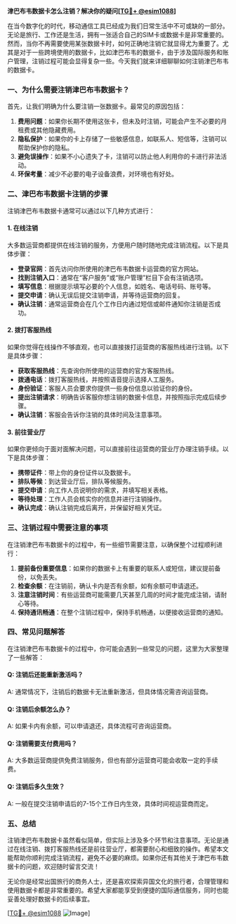 **津巴布韦数据卡怎么注销？解决你的疑问[[TG💪+ @esim1088](https://t.me/s/esim1088)]**

在当今数字化的时代，移动通信工具已经成为我们日常生活中不可或缺的一部分。无论是旅行、工作还是生活，拥有一张适合自己的SIM卡或数据卡是非常重要的。然而，当你不再需要使用某张数据卡时，如何正确地注销它就显得尤为重要了。尤其是对于一些跨境使用的数据卡，比如津巴布韦的数据卡，由于涉及国际服务和账户管理，注销过程可能会显得复杂一些。今天我们就来详细聊聊如何注销津巴布韦的数据卡。

### 一、为什么需要注销津巴布韦数据卡？

首先，让我们明确为什么要注销一张数据卡。最常见的原因包括：

1. **费用问题**：如果你长期不使用这张卡，但未及时注销，可能会产生不必要的月租费或其他隐藏费用。
2. **隐私保护**：如果你的卡上存储了一些敏感信息，如联系人、短信等，注销可以帮助保护你的隐私。
3. **避免误操作**：如果不小心遗失了卡，注销可以防止他人利用你的卡进行非法活动。
4. **环保考量**：减少不必要的电子设备浪费，对环境也有好处。

### 二、津巴布韦数据卡注销的步骤

注销津巴布韦数据卡通常可以通过以下几种方式进行：

#### 1. 在线注销

大多数运营商都提供在线注销的服务，方便用户随时随地完成注销流程。以下是具体步骤：

- **登录官网**：首先访问你所使用的津巴布韦数据卡运营商的官方网站。
- **找到注销入口**：通常在“客户服务”或“账户管理”栏目下会有注销选项。
- **填写信息**：根据提示填写必要的个人信息，如姓名、电话号码、账号等。
- **提交申请**：确认无误后提交注销申请，并等待运营商的回复。
- **确认注销**：通常运营商会在几个工作日内通过短信或邮件通知你注销是否成功。

#### 2. 拨打客服热线

如果你觉得在线操作不够直观，也可以直接拨打运营商的客服热线进行注销。以下是具体步骤：

- **获取客服热线**：先查询你所使用的运营商的官方客服热线。
- **拨通电话**：拨打客服热线，并按照语音提示选择人工服务。
- **身份验证**：客服人员会要求你提供一些身份信息以验证你的身份。
- **提出注销请求**：明确告诉客服你想注销的数据卡信息，并按照指示完成后续步骤。
- **确认注销**：客服会告诉你注销的具体时间及注意事项。

#### 3. 前往营业厅

如果你更倾向于面对面解决问题，可以直接前往运营商的营业厅办理注销手续。以下是具体步骤：

- **携带证件**：带上你的身份证件以及数据卡。
- **排队等候**：到达营业厅后，排队等候服务。
- **提交申请**：向工作人员说明你的需求，并填写相关表格。
- **等待处理**：工作人员会核实你的信息并进行注销操作。
- **确认完成**：确认注销完成后离开，并保留好相关凭证。

### 三、注销过程中需要注意的事项

在注销津巴布韦数据卡的过程中，有一些细节需要注意，以确保整个过程顺利进行：

1. **提前备份重要信息**：如果你的数据卡上有重要的联系人或短信，建议提前备份，以免丢失。
2. **检查余额**：在注销前，确认卡内是否有余额，如有余额可申请退还。
3. **注意注销时间**：有些运营商可能需要几天甚至几周的时间才能完成注销，请耐心等待。
4. **保持通讯畅通**：在整个注销过程中，保持手机畅通，以便接收运营商的通知。

### 四、常见问题解答

在注销津巴布韦数据卡的过程中，你可能会遇到一些常见的问题，这里为大家整理了一些解答：

#### Q: 注销后还能重新激活吗？
A: 通常情况下，注销后的数据卡无法重新激活，但具体情况需咨询运营商。

#### Q: 注销后余额怎么办？
A: 如果卡内有余额，可以申请退还，具体流程可咨询运营商。

#### Q: 注销需要支付费用吗？
A: 大多数运营商提供免费注销服务，但也有部分运营商可能会收取一定的手续费。

#### Q: 注销后多久生效？
A: 一般在提交注销申请后的7-15个工作日内生效，具体时间视运营商而定。

### 五、总结

注销津巴布韦数据卡虽然看似简单，但实际上涉及多个环节和注意事项。无论是通过在线注销、拨打客服热线还是前往营业厅，都需要耐心和细致的操作。希望本文能帮助你顺利完成注销流程，避免不必要的麻烦。如果你还有其他关于津巴布韦数据卡的问题，欢迎随时留言交流！

无论你是经常出国旅行的商务人士，还是喜欢探索异国文化的旅行者，合理管理和使用数据卡都是非常重要的。希望大家都能享受到便捷的国际通信服务，同时也能妥善处理好数据卡的后续事宜。

[[TG💪+ @esim1088](https://t.me/s/esim1088) ![Image](https://i.postimg.cc/4NQfJmqS/Snipaste-2025-05-13-00-14-12.png)]